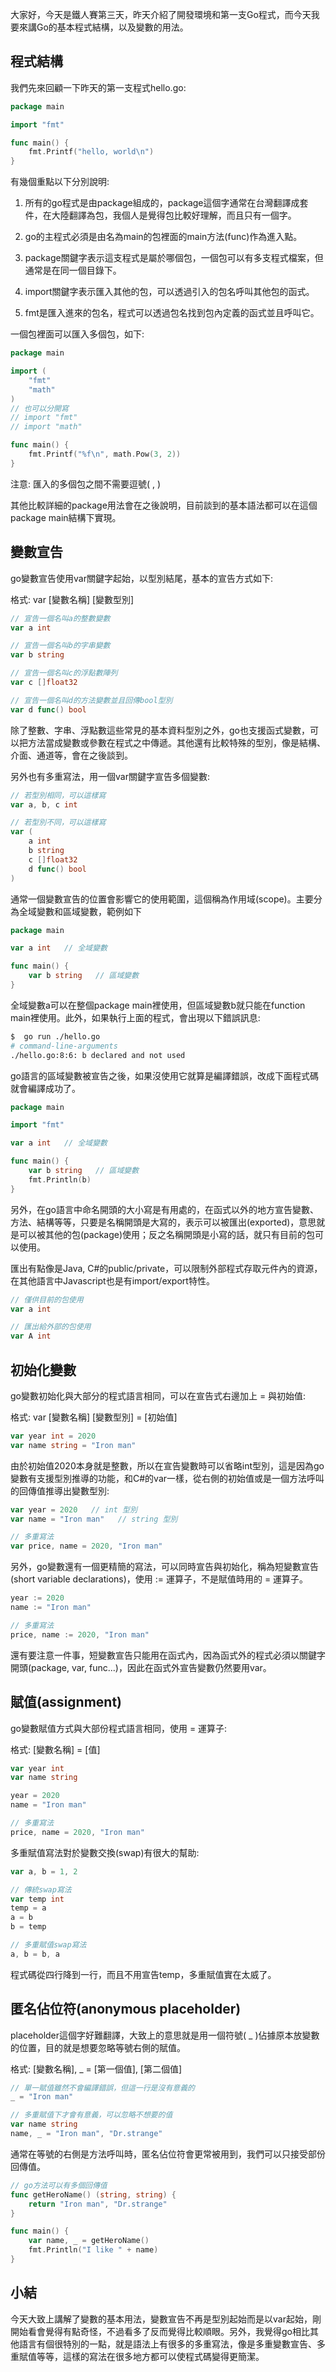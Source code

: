 大家好，今天是鐵人賽第三天，昨天介紹了開發環境和第一支Go程式，而今天我要來講Go的基本程式結構，以及變數的用法。



## 程式結構

我們先來回顧一下昨天的第一支程式hello.go:

``` go
package main

import "fmt"

func main() {
	fmt.Printf("hello, world\n")
}
```

有幾個重點以下分別說明:

1. 所有的go程式是由package組成的，package這個字通常在台灣翻譯成套件，在大陸翻譯為包，我個人是覺得包比較好理解，而且只有一個字。

2. go的主程式必須是由名為main的包裡面的main方法(func)作為進入點。

3. package關鍵字表示這支程式是屬於哪個包，一個包可以有多支程式檔案，但通常是在同一個目錄下。

4. import關鍵字表示匯入其他的包，可以透過引入的包名呼叫其他包的函式。

5. fmt是匯入進來的包名，程式可以透過包名找到包內定義的函式並且呼叫它。

   

一個包裡面可以匯入多個包，如下:

``` go 
package main

import (
	"fmt"
	"math"
)
// 也可以分開寫
// import "fmt"
// import "math"

func main() {
	fmt.Printf("%f\n", math.Pow(3, 2))
}
```

注意: 匯入的多個包之間不需要逗號( , ) 



其他比較詳細的package用法會在之後說明，目前談到的基本語法都可以在這個package main結構下實現。



## 變數宣告

go變數宣告使用var關鍵字起始，以型別結尾，基本的宣告方式如下:

格式:  var  [變數名稱]  [變數型別]

``` go
// 宣告一個名叫a的整數變數
var a int

// 宣告一個名叫b的字串變數
var b string

// 宣告一個名叫c的浮點數陣列
var c []float32

// 宣告一個名叫d的方法變數並且回傳bool型別
var d func() bool
```



除了整數、字串、浮點數這些常見的基本資料型別之外，go也支援函式變數，可以把方法當成變數或參數在程式之中傳遞。其他還有比較特殊的型別，像是結構、介面、通道等，會在之後談到。

另外也有多重寫法，用一個var關鍵字宣告多個變數:

``` go
// 若型別相同，可以這樣寫
var a, b, c int

// 若型別不同，可以這樣寫
var (
	a int
	b string
	c []float32
	d func() bool
)
```



通常一個變數宣告的位置會影響它的使用範圍，這個稱為作用域(scope)。主要分為全域變數和區域變數，範例如下

``` go
package main

var a int   // 全域變數

func main() {
	var b string   // 區域變數
}
```

全域變數a可以在整個package main裡使用，但區域變數b就只能在function main裡使用。此外，如果執行上面的程式，會出現以下錯誤訊息:

```bash
$  go run ./hello.go
# command-line-arguments
./hello.go:8:6: b declared and not used
```

go語言的區域變數被宣告之後，如果沒使用它就算是編譯錯誤，改成下面程式碼就會編譯成功了。

``` go
package main

import "fmt"

var a int   // 全域變數

func main() {
	var b string   // 區域變數
	fmt.Println(b)
}
```

另外，在go語言中命名開頭的大小寫是有用處的，在函式以外的地方宣告變數、方法、結構等等，只要是名稱開頭是大寫的，表示可以被匯出(exported)，意思就是可以被其他的包(package)使用；反之名稱開頭是小寫的話，就只有目前的包可以使用。

匯出有點像是Java, C#的public/private，可以限制外部程式存取元件內的資源，在其他語言中Javascript也是有import/export特性。

``` go
// 僅供目前的包使用
var a int

// 匯出給外部的包使用
var A int
```



## 初始化變數

go變數初始化與大部分的程式語言相同，可以在宣告式右邊加上 = 與初始值:

格式:  var  [變數名稱]  [變數型別]  =  [初始值]  

``` go
var year int = 2020
var name string = "Iron man"
```



由於初始值2020本身就是整數，所以在宣告變數時可以省略int型別，這是因為go變數有支援型別推導的功能，和C#的var一樣，從右側的初始值或是一個方法呼叫的回傳值推導出變數型別:

``` go
var year = 2020   // int 型別
var name = "Iron man"   // string 型別

// 多重寫法
var price, name = 2020, "Iron man"
```



另外，go變數還有一個更精簡的寫法，可以同時宣告與初始化，稱為短變數宣告(short variable declarations)，使用 := 運算子，不是賦值時用的 = 運算子。

``` go
year := 2020
name := "Iron man"

// 多重寫法
price, name := 2020, "Iron man"
```



還有要注意一件事，短變數宣告只能用在函式內，因為函式外的程式必須以關鍵字開頭(package, var, func...)，因此在函式外宣告變數仍然要用var。



## 賦值(assignment)

go變數賦值方式與大部份程式語言相同，使用 = 運算子:

格式:  [變數名稱]  =  [值]  

``` go
var year int
var name string

year = 2020
name = "Iron man"

// 多重寫法
price, name = 2020, "Iron man"
```



多重賦值寫法對於變數交換(swap)有很大的幫助:

``` go 
var a, b = 1, 2

// 傳統swap寫法
var temp int
temp = a
a = b
b = temp

// 多重賦值swap寫法
a, b = b, a
```

程式碼從四行降到一行，而且不用宣告temp，多重賦值實在太威了。



## 匿名佔位符(anonymous placeholder) 

placeholder這個字好難翻譯，大致上的意思就是用一個符號( _ )佔據原本放變數的位置，目的就是想要忽略等號右側的賦值。

格式:  [變數名稱],  _  =  [第一個值],  [第二個值]

``` go
// 單一賦值雖然不會編譯錯誤，但這一行是沒有意義的
_ = "Iron man"

// 多重賦值下才會有意義，可以忽略不想要的值
var name string
name, _ = "Iron man", "Dr.strange"
```



通常在等號的右側是方法呼叫時，匿名佔位符會更常被用到，我們可以只接受部份回傳值。

``` go
// go方法可以有多個回傳值
func getHeroName() (string, string) {
	return "Iron man", "Dr.strange"
}

func main() {
	var name, _ = getHeroName()
	fmt.Println("I like " + name)
}
```



## 小結

今天大致上講解了變數的基本用法，變數宣告不再是型別起始而是以var起始，剛開始看會覺得有點奇怪，不過看多了反而覺得比較順眼。另外，我覺得go相比其他語言有個很特別的一點，就是語法上有很多的多重寫法，像是多重變數宣告、多重賦值等等，這樣的寫法在很多地方都可以使程式碼變得更簡潔。

